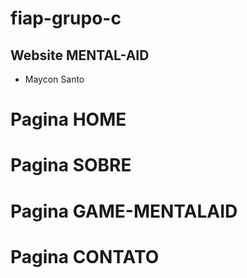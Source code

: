 # fiap-grupo-c

## Website MENTAL-AID
* Maycon Santo

# Pagina HOME
# Pagina SOBRE

# Pagina GAME-MENTALAID
# Pagina CONTATO 
